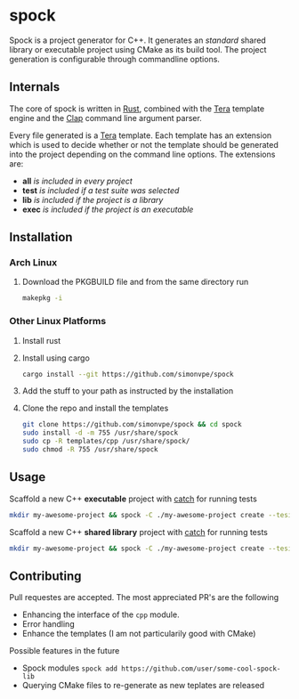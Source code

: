 spock
=========

Spock is a project generator for C++. It generates an *standard* shared library or executable project using CMake as its build tool. The project generation is configurable through commandline options.

Internals
---------

The core of spock is written in [Rust](https://github.com/rust-lang/rust), combined with the [Tera](https://github.com/Keats/tera) template engine and the [Clap](https://github.com/kbknapp/clap-rs) command line argument parser.

Every file generated is a [Tera](https://github.com/Keats/tera) template. Each template has an extension which is used to decide whether or not the template should be generated into the project depending on the command line options. The extensions are:

* **all** *is included in every project*
* **test** *is included if a test suite was selected*
* **lib** *is included if the project is a library*
* **exec** *is included if the project is an executable*

Installation
------------

### Arch Linux

1. Download the PKGBUILD file and from the same directory run
   ``` bash
   makepkg -i
   ```

### Other Linux Platforms

1. Install rust

2. Install using cargo
   ``` bash
   cargo install --git https://github.com/simonvpe/spock
   ```
   
3. Add the stuff to your path as instructed by the installation

4. Clone the repo and install the templates
   ``` bash
   git clone https://github.com/simonvpe/spock && cd spock
   sudo install -d -m 755 /usr/share/spock
   sudo cp -R templates/cpp /usr/share/spock/
   sudo chmod -R 755 /usr/share/spock
   ```
Usage
-----

Scaffold a new C++ **executable** project with [catch](https://github.com/philsquared/Catch) for running tests
``` bash
mkdir my-awesome-project && spock -C ./my-awesome-project create --tesing catch --exec c++ my-awesome-project 
```
   
Scaffold a new C++ **shared library** project with [catch](https://github.com/philsquared/Catch) for running tests
``` bash
mkdir my-awesome-project && spock -C ./my-awesome-project create --tesing catch --lib c++ my-awesome-project 
```  
   
Contributing
------------

Pull requestes are accepted. The most appreciated PR's are the following
- Enhancing the interface of the `cpp` module.
- Error handling
- Enhance the templates (I am not particularily good with CMake)

Possible features in the future
- Spock modules `spock add https://github.com/user/some-cool-spock-lib`
- Querying CMake files to re-generate as new teplates are released
